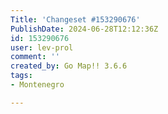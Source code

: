 ```yaml
---
Title: 'Changeset #153290676'
PublishDate: 2024-06-28T12:12:36Z
id: 153290676
user: lev-prol
comment: ''
created_by: Go Map!! 3.6.6
tags:
- Montenegro

---
```

